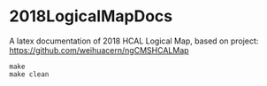 # 2018LogicalMapDocs
A latex documentation of 2018 HCAL Logical Map, based on project: https://github.com/weihuacern/ngCMSHCALMap
```
make
make clean
```
